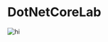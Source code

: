 # DotNetCoreLab

![hi](https://github.com/aviadgawl/DotNetCore/InversionOfControl/InversionOfControl.Assets/main/ioc-buzzwords.png?raw=true)
